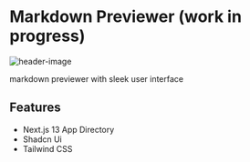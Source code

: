 # Markdown Previewer  (work in progress)

![header-image](https://repository-images.githubusercontent.com/699297039/5acd85f6-0375-4b85-878b-e3ca7b95580f)

markdown previewer with sleek user interface

## Features

- Next.js 13 App Directory
- Shadcn Ui
- Tailwind CSS
